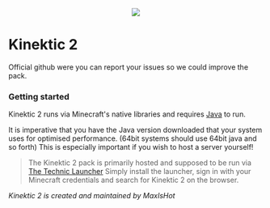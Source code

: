 <p align="center">
  <img src="https://imgur.com/s8ciDRk.png">
</p>

# Kinektic 2

Official github were you can report your issues so we could improve the pack.

### Getting started

Kinektic 2 runs via Minecraft's native libraries and requires [Java](https://java.com/en/download/) to run.

It is imperative that you have the Java version downloaded that your system uses for optimised performance. (64bit systems should use 64bit java and so forth) This is especially important if you wish to host a server yourself!
>The Kinektic 2 pack is primarily hosted and supposed to be run via [The Technic Launcher](https://www.technicpack.net/download)
>Simply install the launcher, sign in with your Minecraft credentials and search for Kinektic 2 on the browser.


*Kinektic 2 is created and maintained by MaxIsHot*
